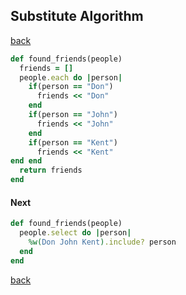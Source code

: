 ## Substitute Algorithm
[back](https://github.com/manelromero/refactoring/blob/master/README.md)
```ruby
def found_friends(people)
  friends = []
  people.each do |person|
    if(person == "Don")
      friends << "Don"
    end
    if(person == "John")
      friends << "John"
    end
    if(person == "Kent")
      friends << "Kent"
end end
  return friends
end
```
#### Next
```ruby
def found_friends(people)
  people.select do |person|
    %w(Don John Kent).include? person
  end
end
```
[back](https://github.com/manelromero/refactoring/blob/master/README.md)
